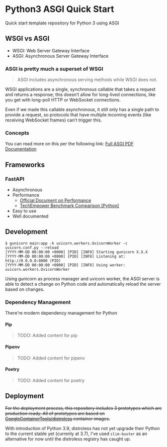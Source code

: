 # Python3 ASGI Quick Start

Quick start template repository for Python 3 using ASGI

## WSGI vs ASGI

- WSGI: Web Server Gateway Interface
- ASGI: Asynchronous Server Gateway Interface

### ASGI is pretty much a superset of WSGI

> ASGI includes asynchronous serving methods while WSGI does not.

WSGI applications are a single, synchronous callable that takes a request and returns a response; this doesn’t allow for long-lived connections, like you get with long-poll HTTP or WebSocket connections.

Even if we made this callable asynchronous, it still only has a single path to provide a request, so protocols that have multiple incoming events (like receiving WebSocket frames) can’t trigger this.

### Concepts

You can read more on this per the following link: [Full ASGI PDF Documentation](https://readthedocs.org/projects/asgi/downloads/pdf/latest/)

## Frameworks

### FastAPI

- Asynchronous
- Performance
  - [Official Document on Performance](https://fastapi.tiangolo.com/benchmarks/)
  - [TechEmpower Benchmark Comparison [Python]](https://www.techempower.com/benchmarks/#section=data-r19&hw=ph&test=fortune&l=zijzen-1r)
- Easy to use
- Well documented

## Development

```console
$ gunicorn main:app -k uvicorn.workers.UvicornWorker -c uvicorn.conf.py --reload
[YYYY-MM-DD 00:00:00 +0000] [PID] [INFO] Starting gunicorn X.X.X
[YYYY-MM-DD 00:00:00 +0000] [PID] [INFO] Listening at: http://0.0.0.0:8000 (PID)
[YYYY-MM-DD 00:00:00 +0000] [PID] [INFO] Using worker: uvicorn.workers.UvicornWorker
```

Using gunicorn as process manager and uvicorn worker, the ASGI server is able to detect a change on Python code and automatically reload the server based on changes.

### Dependency Management

There're modern dependency management for Python

#### Pip

> TODO: Added content for pip

#### Pipenv

> TODO: Added content for pipenv

#### Poetry

> TODO: Added content for poetry

## Deployment

~~For the deployment process, this repository includes 3 prototypes which are production ready. All of prototypes are based on [GoogleContainerTools/distroless](https://github.com/GoogleContainerTools/distroless) container images.~~

With introduction of Python 3.9, distroless has not yet upgrade their Python to the current stable yet (currenly at 3.7), I've used `slim-buster` as an alternative for now until the distroless registry has caught up.
